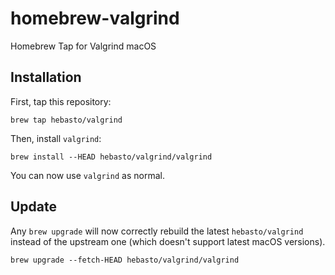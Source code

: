# homebrew-valgrind
Homebrew Tap for Valgrind macOS

## Installation

First, tap this repository:
```
brew tap hebasto/valgrind
```

Then, install `valgrind`:
```
brew install --HEAD hebasto/valgrind/valgrind
```

You can now use `valgrind` as normal.

## Update

Any `brew upgrade` will now correctly rebuild the latest `hebasto/valgrind` instead of the upstream one (which doesn't support latest macOS versions).

```
brew upgrade --fetch-HEAD hebasto/valgrind/valgrind
```
